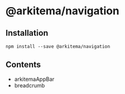 # @arkitema/navigation

## Installation

```
npm install --save @arkitema/navigation
```

## Contents

- arkitemaAppBar
- breadcrumb

